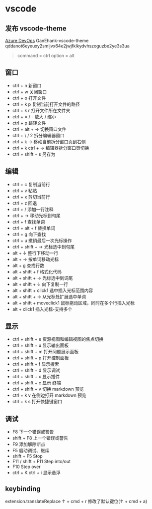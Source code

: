 # vscode

## 发布 vscode-theme

[Azure DevOps](https://dev.azure.com/583520052/?acquisitionId=2305273e-e92b-4660-a523-72689ae1efa9&product=suite)
GanEhank-vscode-theme
qddanot6eyeuxy2smijvx64e2jwjfklkydvhszoguzbe2ye3s3ua

> command = ctrl
> option = alt

## 窗口

- ctrl + n 新窗口
- ctrl + w 关闭窗口
- ctrl + o 打开文件
- ctrl + k p 复制当前打开文件的路径
- ctrl + k r 打开文件所在文件夹
- ctrl + = / - 放大 / 缩小
- ctrl + p 跳转文件
- ctrl + alt + → 切换窗口文件
- ctrl + \ / 2 拆分编辑器窗口
- ctrl + k → 移动当前拆分窗口页到右侧
- ctrl + k ctrl + → 编辑器拆分窗口页切换
- ctrl + shift + s 另存为

## 编辑

- ctrl + c 复制当前行
- ctrl + v 粘贴
- ctrl + x 剪切当前行
- ctrl + z 回退
- ctrl + / 添加一行注释
- ctrl + → 移动光标到句尾
- ctrl + f 查找单词
- ctrl + alt + f 替换单词
- ctrl + g 向下查找
- ctrl + u 撤销最后一次光标操作
- ctrl + shift + → 光标选中到句尾
- alt + ↓ 整行下移动一行
- alt + → 按单词移动光标
- alt + g 查找行数
- alt + shift + f 格式化代码
- alt + shift + → 光标选中到词尾
- alt + shift + ↓ 向下复制一行
- alt + shift + click1 选中插入光标范围内容
- alt + shift + → 从光标处扩展选中单词
- alt + shift + moveclick1 鼠标拖动区域，同时在多个行插入光标
- alt + click1 插入光标-支持多个

## 显示

- ctrl + shift + e 资源视图和编辑视图的焦点切换
- ctrl + shift + u 显示输出面板
- ctrl + shift + m 打开问题展示面板
- ctrl + shift + p 打开控制面板
- ctrl + shift + f 显示搜索
- ctrl + shift + d 显示调试
- ctrl + shift + x 显示插件
- ctrl + shift + c 显示 终端
- ctrl + shift + v 切换 markdown 预览
- ctrl + k v 在侧边打开 markdown 预览
- ctrl + k s 打开快捷键窗口

## 调试

- F8 下一个错误或警告
- shift + F8 上一个错误或警告
- F9 添加解除断点
- F5 启动调试、继续
- shift + F5 Stop
- F11 / shift + F11 Step into/out
- F10 Step over
- ctrl + K ctrl + i 显示悬浮

## keybinding

extension.translateReplace ↑ + cmd + r 修改了默认键位(↑ + cmd + a)
